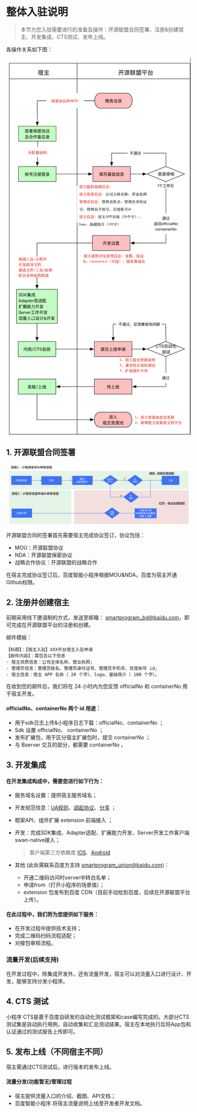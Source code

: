 # 整体入驻说明

> 本节为您入驻需要进行的准备及操作：开源联盟合同签署、注册&创建宿主、开发集成、CTS测试、发布上线。

各操作关系如下图：

![图片](./images/2.png)


## 1. 开源联盟合同签署

![开发者接入主体流程](./images/1.png)

开源联盟合同的签署首先需要宿主完成协议签订，协议包括：
 - MOU：开源联盟协议
 - NDA：开源联盟保密协议
 - 战略合作协议：开源联盟的战略合作

在宿主完成协议签订后，百度智能小程序根据MOU&NDA，百度为宿主开通Github权限。


## 2. 注册并创建宿主

前期采用线下邀请制的方式，发送至邮箱： smartprogram_bd@baidu.com，即可完成在开源联盟平台的注册和创建。

邮件模板：

	【标题】：【宿主入驻】XXX平台宿主入驻申请 
	【邮件内容】：需包含以下信息
	- 宿主资质信息：公司主体名称、营业执照;
	- 管理员信息：管理员姓名、管理员身份证号、管理员手机号、百度帐号 id;
	- 宿主信息：宿主 APP 名称（ 20 个字）、logo、基础简介（ 100 个字）。


在收到您的邮件后，我们将在 24 小时内为您反馈 officialNo 和 containerNo 用于宿主开发。

#### officialNo、containerNo 两个 id 用途：

- 用于sdk日志上传&小程序日志下载：officialNo、containerNo ；
- Sdk 设置 officialNo、 containerNo ；
- 发布扩展包，用于区分宿主扩展包时，提交 containerNo ；
- 与 Bserver 交互的部分，都需要 containerNo 。

## 3. 开发集成 


#### 在开发集成构成中，需要您进行如下行为：
 - 服务域名设置：提供宿主服务域名；
 - 开发规范信息：[UA规则](规范说明/UA规则.md)、[调起协议](规范说明/调起协议.md)、[分享](规范说明/分享.md) ；
 - 框架API、组件扩展 extension 前端接入 ；
 - 开发：完成SDK集成、Adapter适配、扩展能力开发、Server开发工作客户端swan-native接入；
 
	> 客户端第三方依赖库 [IOS](客户端swan-native接入/iOS/第三方依赖库说明.md)、[Android](客户端swan-native接入/Android/第三方依赖库说明.md)  

 - 其他 (此处需联系百度方支持 smartprogram_union@baidu.com)：

	 * 开通二维码访问时server中转白名单；
	 * 申请from（打开小程序的场景值）；
	 * extension 包发布到百度 CDN（目前手动给到百度，后续在开源联盟平台上传）。

#### 在此过程中，我们将为您提供如下服务：
 - 在开发过程中提供技术支持；
 - 完成二维码扫码流程适配；
 - 对接包审核流程。

### 流量开发(后续支持)

在开发过程中，除集成开发外，还有流量开发，宿主可以对流量入口进行设计、开发，能够支持分发小程序。

## 4. CTS 测试

小程序 CTS是基于百度自研发的自动化测试框架和case编写完成的。大部分CTS测试集是自动执行用例，自动收集和汇总测试结果。宿主在本地执行后将App包和认证通过的测试报告上传即可。

## 5. 发布上线（不同宿主不同）
宿主需通过CTS测试后，进行版本的发布上线。

#### 流量分发(功能暂无)管理过程
 - 宿主提供流量入口的介绍、截图、API文档；
 - 百度智能小程序 将宿主流量说明上线至开发者开发文档。




